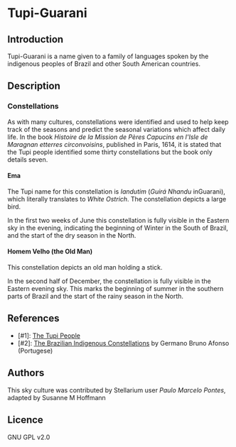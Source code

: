# Tupi-Guarani

## Introduction

Tupi-Guarani is a name given to a family of languages spoken by the indigenous peoples of Brazil and other South American countries.

## Description

### Constellations

As with many cultures, constellations were identified and used to help keep track of the seasons and predict the seasonal variations which affect daily life. In the book _Histoire de la Mission de Pères Capucins en l'Isle de Maragnan etterres circonvoisins_, published in Paris, 1614, it is stated that the Tupi people identified some thirty constellations but the book only details seven.

#### Ema

The Tupi name for this constellation is _Iandutim_ (_Guirá Nhandu_ inGuarani), which literally translates to _White Ostrich_. The constellation depicts a large bird.

In the first two weeks of June this constellation is fully visible in the Eastern sky in the evening, indicating the beginning of Winter in the South of Brazil, and the start of the dry season in the North.

#### Homem Velho (the Old Man)

This constellation depicts an old man holding a stick.

In the second half of December, the constellation is fully visible in the Eastern evening sky. This marks the beginning of summer in the southern parts of Brazil and the start of the rainy season in the North.

## References

 - [#1]: [The Tupi People](http://en.wikipedia.org/wiki/Tupi_people)
 - [#2]: [The Brazilian Indigenous Constellations](http://www.telescopiosnaescola.pro.br/indigenas.pdf) by Germano Bruno Afonso (Portugese)

## Authors

This sky culture was contributed by Stellarium user _Paulo Marcelo Pontes_,
adapted by Susanne M Hoffmann

## Licence

GNU GPL v2.0
